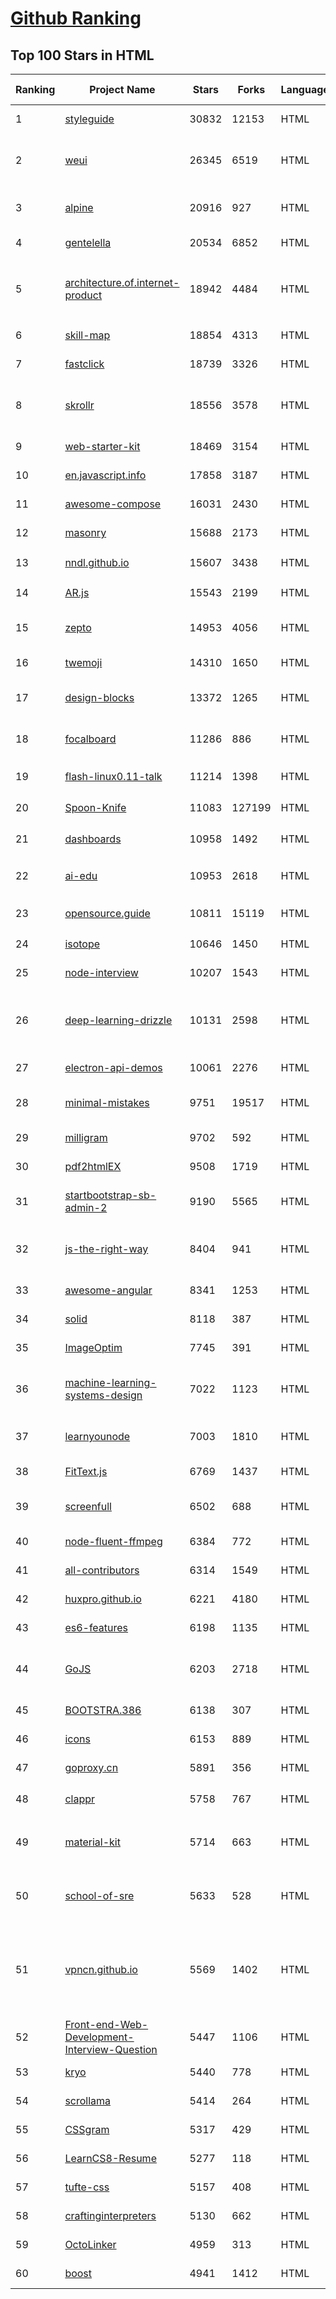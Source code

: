 [Github Ranking](../README.md)
==========

## Top 100 Stars in HTML

| Ranking | Project Name | Stars | Forks | Language | Open Issues | Description | Last Commit |
| ------- | ------------ | ----- | ----- | -------- | ----------- | ----------- | ----------- |
| 1 | [styleguide](https://github.com/google/styleguide) | 30832 | 12153 | HTML | 183 | Style guides for Google-originated open-source projects | 2022-06-08T00:56:25Z |
| 2 | [weui](https://github.com/Tencent/weui) | 26345 | 6519 | HTML | 43 | A UI library by WeChat official design team, includes the most useful widgets/modules in mobile web applications. | 2022-05-27T12:24:23Z |
| 3 | [alpine](https://github.com/alpinejs/alpine) | 20916 | 927 | HTML | 9 | A rugged, minimal framework for composing JavaScript behavior in your markup.  | 2022-06-08T05:02:42Z |
| 4 | [gentelella](https://github.com/ColorlibHQ/gentelella) | 20534 | 6852 | HTML | 30 | Free Bootstrap 4 Admin Dashboard Template | 2022-03-14T03:31:22Z |
| 5 | [architecture.of.internet-product](https://github.com/davideuler/architecture.of.internet-product) | 18942 | 4484 | HTML | 8 | 互联网公司技术架构，微信/淘宝/微博/腾讯/阿里/美团点评/百度/Google/Facebook/Amazon/eBay的架构，欢迎PR补充 | 2021-12-05T04:53:06Z |
| 6 | [skill-map](https://github.com/TeamStuQ/skill-map) | 18854 | 4313 | HTML | 69 | 程序员技能图谱 | 2021-12-30T01:39:23Z |
| 7 | [fastclick](https://github.com/ftlabs/fastclick) | 18739 | 3326 | HTML | 212 | Polyfill to remove click delays on browsers with touch UIs | 2021-08-13T16:01:47Z |
| 8 | [skrollr](https://github.com/Prinzhorn/skrollr) | 18556 | 3578 | HTML | 243 | Stand-alone parallax scrolling library for mobile (Android + iOS) and desktop. No jQuery. Just plain JavaScript (and some love). | 2018-01-23T20:05:59Z |
| 9 | [web-starter-kit](https://github.com/google/web-starter-kit) | 18469 | 3154 | HTML | 50 | Web Starter Kit - a workflow for multi-device websites | 2022-04-12T23:56:12Z |
| 10 | [en.javascript.info](https://github.com/javascript-tutorial/en.javascript.info) | 17858 | 3187 | HTML | 71 | Modern JavaScript Tutorial  | 2022-06-10T22:37:31Z |
| 11 | [awesome-compose](https://github.com/docker/awesome-compose) | 16031 | 2430 | HTML | 32 | Awesome Docker Compose samples | 2022-06-03T17:30:45Z |
| 12 | [masonry](https://github.com/desandro/masonry) | 15688 | 2173 | HTML | 57 | :love_hotel: Cascading grid layout plugin | 2021-10-03T09:17:12Z |
| 13 | [nndl.github.io](https://github.com/nndl/nndl.github.io) | 15607 | 3438 | HTML | 66 | 《神经网络与深度学习》 邱锡鹏著 Neural Network and Deep Learning  | 2022-05-05T09:05:10Z |
| 14 | [AR.js](https://github.com/jeromeetienne/AR.js) | 15543 | 2199 | HTML | 9 | Efficient Augmented Reality for the Web - 60fps on mobile! | 2022-04-28T04:47:17Z |
| 15 | [zepto](https://github.com/madrobby/zepto) | 14953 | 4056 | HTML | 70 | Zepto.js is a minimalist JavaScript library for modern browsers, with a jQuery-compatible API | 2022-04-15T02:41:06Z |
| 16 | [twemoji](https://github.com/twitter/twemoji) | 14310 | 1650 | HTML | 44 | Emoji for everyone. https://twemoji.twitter.com/ | 2022-06-08T11:21:37Z |
| 17 | [design-blocks](https://github.com/froala/design-blocks) | 13372 | 1265 | HTML | 25 | A set of 170+ Bootstrap based design blocks ready to be used to create clean modern websites. | 2022-05-02T21:29:39Z |
| 18 | [focalboard](https://github.com/mattermost/focalboard) | 11286 | 886 | HTML | 554 | Focalboard is an open source, self-hosted alternative to Trello, Notion, and Asana. | 2022-06-10T13:26:20Z |
| 19 | [flash-linux0.11-talk](https://github.com/sunym1993/flash-linux0.11-talk) | 11214 | 1398 | HTML | 26 | 你管这破玩意叫操作系统源码 — 像小说一样品读 Linux 0.11 核心代码 | 2022-05-07T16:19:12Z |
| 20 | [Spoon-Knife](https://github.com/octocat/Spoon-Knife) | 11083 | 127199 | HTML | 1440 | This repo is for demonstration purposes only. | 2022-06-10T20:26:45Z |
| 21 | [dashboards](https://github.com/keen/dashboards) | 10958 | 1492 | HTML | 0 | Responsive dashboard templates 📊✨ | 2021-11-02T12:25:42Z |
| 22 | [ai-edu](https://github.com/microsoft/ai-edu) | 10953 | 2618 | HTML | 53 | AI education materials for Chinese students, teachers and IT professionals. | 2022-06-10T11:53:58Z |
| 23 | [opensource.guide](https://github.com/github/opensource.guide) | 10811 | 15119 | HTML | 0 | 📚 Community guides for open source creators | 2022-06-10T21:50:22Z |
| 24 | [isotope](https://github.com/metafizzy/isotope) | 10646 | 1450 | HTML | 55 | :revolving_hearts: Filter & sort magical layouts | 2021-09-24T03:20:14Z |
| 25 | [node-interview](https://github.com/ElemeFE/node-interview) | 10207 | 1543 | HTML | 6 | How to pass the Node.js interview of ElemeFE. | 2020-10-19T03:29:22Z |
| 26 | [deep-learning-drizzle](https://github.com/kmario23/deep-learning-drizzle) | 10131 | 2598 | HTML | 4 | Drench yourself in Deep Learning, Reinforcement Learning, Machine Learning, Computer Vision, and NLP by learning from these exciting lectures!! | 2022-04-10T19:33:15Z |
| 27 | [electron-api-demos](https://github.com/electron/electron-api-demos) | 10061 | 2276 | HTML | 41 | Explore the Electron APIs | 2022-03-28T07:50:41Z |
| 28 | [minimal-mistakes](https://github.com/mmistakes/minimal-mistakes) | 9751 | 19517 | HTML | 8 | :triangular_ruler: Jekyll theme for building a personal site, blog, project documentation, or portfolio. | 2022-06-09T23:44:44Z |
| 29 | [milligram](https://github.com/milligram/milligram) | 9702 | 592 | HTML | 29 | A minimalist CSS framework. | 2021-12-12T17:27:25Z |
| 30 | [pdf2htmlEX](https://github.com/coolwanglu/pdf2htmlEX) | 9508 | 1719 | HTML | 231 | Convert PDF to HTML without losing text or format. | 2019-08-16T18:39:59Z |
| 31 | [startbootstrap-sb-admin-2](https://github.com/StartBootstrap/startbootstrap-sb-admin-2) | 9190 | 5565 | HTML | 58 | A free, open source, Bootstrap admin theme created by Start Bootstrap | 2022-06-07T14:15:06Z |
| 32 | [js-the-right-way](https://github.com/braziljs/js-the-right-way) | 8404 | 941 | HTML | 17 | An easy-to-read, quick reference for JS best practices, accepted coding standards, and links around the Web | 2021-10-31T10:32:14Z |
| 33 | [awesome-angular](https://github.com/PatrickJS/awesome-angular) | 8341 | 1253 | HTML | 0 | :page_facing_up: A curated list of awesome Angular resources | 2022-06-02T09:35:00Z |
| 34 | [solid](https://github.com/solid/solid) | 8118 | 387 | HTML | 131 | Solid - Re-decentralizing the web (project directory) | 2022-05-27T15:42:07Z |
| 35 | [ImageOptim](https://github.com/ImageOptim/ImageOptim) | 7745 | 391 | HTML | 157 | GUI image optimizer for Mac | 2022-03-25T09:59:14Z |
| 36 | [machine-learning-systems-design](https://github.com/chiphuyen/machine-learning-systems-design) | 7022 | 1123 | HTML | 7 | A booklet on machine learning systems design with exercises: https://huyenchip.com/machine-learning-systems-design/toc.html | 2022-04-16T22:05:01Z |
| 37 | [learnyounode](https://github.com/workshopper/learnyounode) | 7003 | 1810 | HTML | 103 | Learn You The Node.js For Much Win! An intro to Node.js via a set of self-guided workshops. | 2021-12-04T20:27:04Z |
| 38 | [FitText.js](https://github.com/davatron5000/FitText.js) | 6769 | 1437 | HTML | 9 | A jQuery plugin for inflating web type | 2020-12-02T14:09:34Z |
| 39 | [screenfull](https://github.com/sindresorhus/screenfull) | 6502 | 688 | HTML | 10 | Simple wrapper for cross-browser usage of the JavaScript Fullscreen API | 2022-03-02T07:48:07Z |
| 40 | [node-fluent-ffmpeg](https://github.com/fluent-ffmpeg/node-fluent-ffmpeg) | 6384 | 772 | HTML | 285 | A fluent API to FFMPEG (http://www.ffmpeg.org) | 2021-11-02T04:52:08Z |
| 41 | [all-contributors](https://github.com/all-contributors/all-contributors) | 6314 | 1549 | HTML | 74 | ✨ Recognize all contributors, not just the ones who push code ✨ | 2022-05-02T22:30:53Z |
| 42 | [huxpro.github.io](https://github.com/Huxpro/huxpro.github.io) | 6221 | 4180 | HTML | 100 | My Blog / Jekyll Themes / PWA | 2022-05-25T23:34:16Z |
| 43 | [es6-features](https://github.com/rse/es6-features) | 6198 | 1135 | HTML | 16 | ECMAScript 6: Feature Overview & Comparison | 2020-11-21T17:25:58Z |
| 44 | [GoJS](https://github.com/NorthwoodsSoftware/GoJS) | 6203 | 2718 | HTML | 0 | JavaScript diagramming library for interactive flowcharts, org charts, design tools, planning tools, visual languages. | 2022-06-09T16:00:37Z |
| 45 | [BOOTSTRA.386](https://github.com/kristopolous/BOOTSTRA.386) | 6138 | 307 | HTML | 35 | A vintage 1980s DOS inspired Twitter Bootstrap theme | 2022-05-19T00:50:08Z |
| 46 | [icons](https://github.com/twbs/icons) | 6153 | 889 | HTML | 231 | Official open source SVG icon library for Bootstrap. | 2022-06-01T15:13:10Z |
| 47 | [goproxy.cn](https://github.com/goproxy/goproxy.cn) | 5891 | 356 | HTML | 1 | The most trusted Go module proxy in China. | 2022-03-16T06:02:42Z |
| 48 | [clappr](https://github.com/clappr/clappr) | 5758 | 767 | HTML | 45 | :clapper: An extensible media player for the web. | 2022-05-22T13:17:06Z |
| 49 | [material-kit](https://github.com/creativetimofficial/material-kit) | 5714 | 663 | HTML | 17 |  Free and Open Source UI Kit for Bootstrap 5, React, Vue.js, React Native and Sketch based on Google's Material Design | 2022-06-09T09:31:06Z |
| 50 | [school-of-sre](https://github.com/linkedin/school-of-sre) | 5633 | 528 | HTML | 16 | At LinkedIn, we are using this curriculum for onboarding our entry-level talents into the SRE role. | 2022-06-10T06:24:11Z |
| 51 | [vpncn.github.io](https://github.com/vpncn/vpncn.github.io) | 5569 | 1402 | HTML | 34 | 2022中国翻墙软件VPN推荐以及科学上网避坑，稳定好用。对比SSR机场、蓝灯、V2ray、老王VPN、VPS搭建梯子等科学上网与翻墙软件，中国最新科学上网翻墙梯子VPN下载推荐。 | 2022-06-05T15:20:44Z |
| 52 | [Front-end-Web-Development-Interview-Question](https://github.com/paddingme/Front-end-Web-Development-Interview-Question) | 5447 | 1106 | HTML | 8 | 前端开发面试题大收集，前端面试集锦 :heart: :gift_heart: :cupid: | 2021-10-13T07:10:48Z |
| 53 | [kryo](https://github.com/EsotericSoftware/kryo) | 5440 | 778 | HTML | 14 | Java binary serialization and cloning: fast, efficient, automatic | 2022-04-29T07:19:14Z |
| 54 | [scrollama](https://github.com/russellgoldenberg/scrollama) | 5414 | 264 | HTML | 4 | Scrollytelling with IntersectionObserver. | 2022-04-28T11:14:41Z |
| 55 | [CSSgram](https://github.com/una/CSSgram) | 5317 | 429 | HTML | 33 | CSS library for Instagram filters | 2021-08-01T08:43:49Z |
| 56 | [LearnCS8-Resume](https://github.com/JordanSchuetz/LearnCS8-Resume) | 5277 | 118 | HTML | 0 | Resume template website for the LearnCS8 Lab 3 | 2021-01-04T06:37:12Z |
| 57 | [tufte-css](https://github.com/edwardtufte/tufte-css) | 5157 | 408 | HTML | 11 | Style your webpage like Edward Tufte’s handouts. | 2021-09-19T22:02:49Z |
| 58 | [craftinginterpreters](https://github.com/munificent/craftinginterpreters) | 5130 | 662 | HTML | 48 | Repository for the book "Crafting Interpreters" | 2022-05-23T12:37:09Z |
| 59 | [OctoLinker](https://github.com/OctoLinker/OctoLinker) | 4959 | 313 | HTML | 40 | OctoLinker — Links together, what belongs together | 2022-06-06T12:08:47Z |
| 60 | [boost](https://github.com/boostorg/boost) | 4941 | 1412 | HTML | 69 | Super-project for modularized Boost | 2022-06-10T18:15:04Z |

